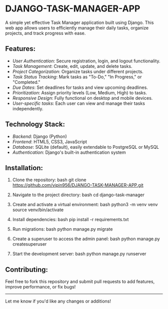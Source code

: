 # DJANGO-TASK-MANAGER-APP

A simple yet effective Task Manager application built using Django. This web app allows users to efficiently manage their daily tasks, organize projects, and track progress with ease. 

## Features:
- *User Authentication*: Secure registration, login, and logout functionality.
- *Task Management*: Create, edit, update, and delete tasks.
- *Project Categorization*: Organize tasks under different projects.
- *Task Status Tracking*: Mark tasks as "To-Do," "In Progress," or "Completed."
- *Due Dates*: Set deadlines for tasks and view upcoming deadlines.
- *Prioritization*: Assign priority levels (Low, Medium, High) to tasks.
- *Responsive Design*: Fully functional on desktop and mobile devices.
- *User-specific tasks*: Each user can view and manage their tasks independently.
  
## Technology Stack:
- *Backend*: Django (Python)
- *Frontend*: HTML5, CSS3, JavaScript
- *Database*: SQLite (default), easily extendable to PostgreSQL or MySQL
- *Authentication*: Django's built-in authentication system

## Installation:
1. Clone the repository:
   bash
   git clone https://github.com/vipin956/DJANGO-TASK-MANAGER-APP.git
   
2. Navigate to the project directory:
   bash
   cd django-task-manager
   
3. Create and activate a virtual environment:
   bash
   python3 -m venv venv
   source venv/bin/activate
   
4. Install dependencies:
   bash
   pip install -r requirements.txt
   
5. Run migrations:
   bash
   python manage.py migrate
   
6. Create a superuser to access the admin panel:
   bash
   python manage.py createsuperuser
   
7. Start the development server:
   bash
   python manage.py runserver
   

## Contributing:
Feel free to fork this repository and submit pull requests to add features, improve performance, or fix bugs!

---

Let me know if you'd like any changes or additions!
